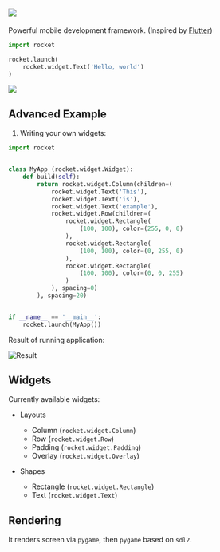 # ![](https://imgur.com/download/cRa9Nhb/)

Powerful mobile development framework. (Inspired by [Flutter](https://flutter.dev/))

```python
import rocket

rocket.launch(
    rocket.widget.Text('Hello, world')
)
```

![](https://imgur.com/download/n2kudlu/)


## Advanced Example

1. Writing your own widgets:

```python
import rocket


class MyApp (rocket.widget.Widget):
    def build(self):
        return rocket.widget.Column(children=(
            rocket.widget.Text('This'),
            rocket.widget.Text('is'),
            rocket.widget.Text('example'),
            rocket.widget.Row(children=(
                rocket.widget.Rectangle(
                    (100, 100), color=(255, 0, 0)
                ),
                rocket.widget.Rectangle(
                    (100, 100), color=(0, 255, 0)
                ),
                rocket.widget.Rectangle(
                    (100, 100), color=(0, 0, 255)
                )
            ), spacing=0)
        ), spacing=20)


if __name__ == '__main__':
    rocket.launch(MyApp())
```

Result of running application:

![Result](https://imgur.com/download/yn8PeQt/)

## Widgets

Currently available widgets:

- Layouts
    - Column (`rocket.widget.Column`)
    - Row (`rocket.widget.Row`)
    - Padding (`rocket.widget.Padding`)
    - Overlay (`rocket.widget.Overlay`)
    
- Shapes
    - Rectangle (`rocket.widget.Rectangle`)
    - Text (`rocket.widget.Text`)
    
## Rendering

It renders screen via `pygame`, then `pygame` based on `sdl2`.
